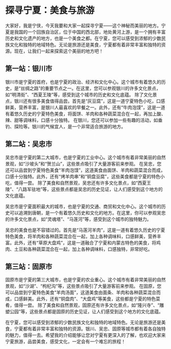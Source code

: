 # 探寻宁夏：美食与旅游
大家好，我是宁侠，今天我要和大家一起探寻宁夏——这个神秘而美丽的地方。宁夏是我国的一个回族自治区，位于中国的西北部，地处黄河上游，是一个拥有丰富历史和文化遗产的地方，也是一个美食之都。在宁夏，您可以感受到浓郁的少数民族文化和独特的地域特色。无论是旅游还是美食，宁夏都有着非常丰富和独特的资源。现在，让我们一起来探索这个美丽的地方吧！
## 第一站：银川市
银川市是宁夏的首府，也是宁夏的政治、经济和文化中心。这个城市有着悠久的历史，是“丝绸之路”的重要节点之一。在这里，您可以参观银川的许多文化景点，如“明清街”、“西夏王陵”等，感受到这个城市的历史和文化底蕴。
除了文化景点，银川还有很多美食值得品尝。首先是“灰豆腐”，这是一道宁夏特色小吃，口感鲜美，营养丰富，是银川人最喜欢的早餐之一。此外，还有“牛肉泡馍”，这是一道有着悠久历史的宁夏特色美食，将面饼、羊肉和各种蔬菜混合在一起，再加上酸、辣、甜等调味料，口感十分独特。
在银川，您还可以参加一些有趣的活动，如垂钓、探险等。银川的气候宜人，是一个非常适合旅游的地方。
## 第二站：吴忠市
吴忠市是宁夏的第二大城市，也是宁夏的工业中心。这个城市有着非常美丽的自然景观，如“沙坡头”和“贺兰山”，这些景点吸引了大量游客前来参观。
在吴忠，您还可以品尝到宁夏特色美食“羊肉泡馍”，这道美食由面饼、羊肉和蔬菜混合而成，口感十分独特。此外，还有“烤羊肉串”和“铜盘豆腐”，这些美食都是宁夏的特色小吃，值得一尝。
除了美食和自然景观，吴忠还有许多文化景点，如“西夏王陵”、“八路军驻地”等，这些景点都是吴忠的历史见证，让人们感受到这个地方的文化底蕴。

吴忠市是宁夏面积最大的城市，也是宁夏的交通、商贸和文化中心。这个城市的历史可以追溯到唐朝，是一个有着悠久历史和文化的地方。在这里，你可以参观吴忠的许多文化景点，如“灵魂塔”、“马莲河”等，感受到这个城市的独特魅力。

吴忠的美食也是不容错过的。首先是“马莲河羊肉”，这是一道有着悠久历史的宁夏特色美食，将羊肉和各种蔬菜混合在一起，加上各种调味料，口感鲜美，营养丰富。此外，还有“草原大盘鸡”，这是一道融合了宁夏和内蒙古特色的美食，将鸡肉、土豆和各种蔬菜混合在一起，加上各种调味料，口感独特，非常好吃。
## 第三站：固原市
固原市是宁夏的第三大城市，也是宁夏的农业重心。这个城市有着非常美丽的自然景观，如“沙湖”、“枸杞沟”等，这些景点吸引了大量游客前来参观。
在固原，您可以品尝到宁夏特色美食“羊肉汤面”，这道美食由面条、羊肉和各种蔬菜混合而成，口感鲜美。此外，还有“铜盘肉”、“大盘鸡”等美食，这些都是宁夏的特色菜肴，值得一尝。
除了美食和自然景观，固原还有许多文化景点，如“隆兴寺”、“雕塑公园”等，这些景点都是固原的历史见证，让人们感受到这个地方的文化底蕴。

在宁夏，您可以感受到浓郁的少数民族文化和独特的地域特色。无论是旅游还是美食，宁夏都有着非常丰富和独特的资源。银川、吴忠、固原等城市都有着各自独特的魅力，值得一去。希望我的介绍能够让您对宁夏有更深入的了解，也欢迎大家来宁夏旅游，品尝美食，感受文化，一定会有一个难忘的旅程！